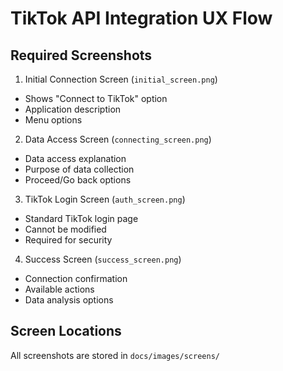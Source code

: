 # TikTok API Integration UX Flow

## Required Screenshots

1. Initial Connection Screen (`initial_screen.png`)

- Shows "Connect to TikTok" option
- Application description
- Menu options

2. Data Access Screen (`connecting_screen.png`)

- Data access explanation
- Purpose of data collection
- Proceed/Go back options

3. TikTok Login Screen (`auth_screen.png`)

- Standard TikTok login page
- Cannot be modified
- Required for security

4. Success Screen (`success_screen.png`)

- Connection confirmation
- Available actions
- Data analysis options

## Screen Locations

All screenshots are stored in `docs/images/screens/`
